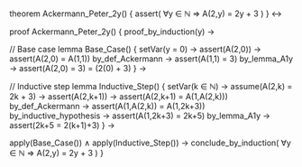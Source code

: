 theorem Ackermann_Peter_2y() {
  assert(
    ∀y ∈ ℕ ⇒ A(2,y) = 2y + 3
  )
} ↔

proof Ackermann_Peter_2y() {
  proof_by_induction(y) →
  
  // Base case
  lemma Base_Case() {
    setVar(y = 0) →
    assert(A(2,0)) →
    assert(A(2,0) = A(1,1)) by_def_Ackermann →
    assert(A(1,1) = 3) by_lemma_A1y →
    assert(A(2,0) = 3) = (2(0) + 3)
  } →

  // Inductive step
  lemma Inductive_Step() {
    setVar(k ∈ ℕ) →
    assume(A(2,k) = 2k + 3) →
    assert(A(2,k+1)) →
    assert(A(2,k+1) = A(1,A(2,k))) by_def_Ackermann →
    assert(A(1,A(2,k)) = A(1,2k+3)) by_inductive_hypothesis →
    assert(A(1,2k+3) = 2k+5) by_lemma_A1y →
    assert(2k+5 = 2(k+1)+3)
  } →

  apply(Base_Case()) ∧
  apply(Inductive_Step()) →
  conclude_by_induction(
    ∀y ∈ ℕ ⇒ A(2,y) = 2y + 3
  )
}